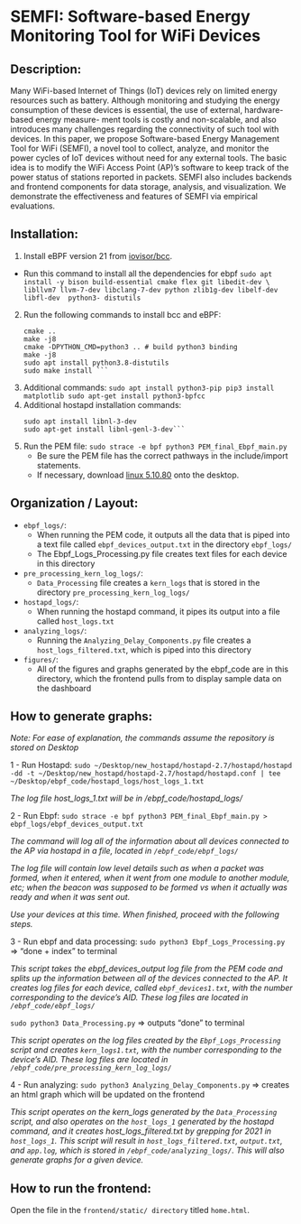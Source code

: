 # SEMFI: Software-based Energy Monitoring Tool for WiFi Devices

## Description:
Many WiFi-based Internet of Things (IoT) devices rely on limited energy resources such as battery. Although monitoring and studying the energy consumption of these devices is essential, the use of external, hardware-based energy measure- ment tools is costly and non-scalable, and also introduces many challenges regarding the connectivity of such tool with devices. In this paper, we propose Software-based Energy Management Tool for WiFi (SEMFI), a novel tool to collect, analyze, and monitor the power cycles of IoT devices without need for any external tools. The basic idea is to modify the WiFi Access Point (AP)’s software to keep track of the power status of stations reported in packets. SEMFI also includes backends and frontend components for data storage, analysis, and visualization. We demonstrate the effectiveness and features of SEMFI via empirical evaluations.

## Installation:
1. Install eBPF version 21 from [iovisor/bcc](https://github.com/iovisor/bcc/releases/tag/v0.21.0). 
  - Run this command to install all the dependencies for ebpf
     ```sudo apt install -y bison build-essential cmake flex git libedit-dev \ libllvm7 llvm-7-dev libclang-7-dev python zlib1g-dev libelf-dev libfl-dev  python3- distutils ```
2. Run the following commands to install bcc and eBPF:
    ``` mkdir bcc/build; cd bcc/build
    cmake ..
    make -j8
    cmake -DPYTHON_CMD=python3 .. # build python3 binding
    make -j8
    sudo apt install python3.8-distutils
    sudo make install ```
3. Additional commands:
    ``sudo apt install python3-pip
    pip3 install matplotlib
    sudo apt-get install python3-bpfcc``
4. Additional hostapd installation commands:
    ```sudo apt-get install libssl-dev
    sudo apt install libnl-3-dev
    sudo apt-get install libnl-genl-3-dev```
5. Run the PEM file: `sudo strace -e bpf python3 PEM_final_Ebpf_main.py`
    - Be sure the PEM file has the correct pathways in the include/import statements.
    - If necessary, download [linux 5.10.80](https://www.linuxcompatible.org/story/linux-kernel-51080-released/) onto the desktop.

## Organization / Layout:
- `ebpf_logs/`:
    - When running the PEM code, it outputs all the data that is piped into a text file called `ebpf_devices_output.txt` in the directory `ebpf_logs/`
    - The Ebpf_Logs_Processing.py file creates text files for each device in this directory 
- `pre_processing_kern_log_logs/`:
    - `Data_Processing` file creates a `kern_logs` that is stored in the directory `pre_processing_kern_log_logs/`
- `hostapd_logs/`:
    - When running the hostapd command, it pipes its output into a file called `host_logs.txt`
- `analyzing_logs/`:
    - Running the `Analyzing_Delay_Components.py` file creates a `host_logs_filtered.txt`, which is piped into this directory
- `figures/`:
    - All of the figures and graphs generated by the ebpf_code are in this directory, which the frontend pulls from to display sample data on the dashboard

## How to generate graphs:
*Note: For ease of explanation, the commands assume the repository is stored on Desktop*

1 - Run Hostapd:
```sudo ~/Desktop/new_hostapd/hostapd-2.7/hostapd/hostapd -dd -t ~/Desktop/new_hostapd/hostapd-2.7/hostapd/hostapd.conf | tee ~/Desktop/ebpf_code/hostapd_logs/host_logs_1.txt```

 *The log file host_logs_1.txt will be in /ebpf_code/hostapd_logs/*

2 - Run Ebpf:
```sudo strace -e bpf python3 PEM_final_Ebpf_main.py > ebpf_logs/ebpf_devices_output.txt```

*The command will log all of the information about all devices connected to the AP via hostapd in a file, located in `/ebpf_code/ebpf_logs/`*

*The log file will contain low level details such as when a packet was formed, when it entered, when it went from one module to another module, etc; when the beacon was supposed to be formed vs when it actually was ready and when it was sent out.*

*Use your devices at this time. When finished, proceed with the following steps.*


3 - Run ebpf and data processing:
```sudo python3 Ebpf_Logs_Processing.py ``` ⇒ “done + index” to terminal

*This script takes the ebpf_devices_output log file from the PEM code and splits up the information between all of the devices connected to the AP. It creates log files for each device, called `ebpf_devices1.txt`, with the number corresponding to the device’s AID. These log files are located in `/ebpf_code/ebpf_logs/`*

``` sudo python3 Data_Processing.py ``` ⇒ outputs “done” to terminal

*This script operates on the log files created by the `Ebpf_Logs_Processing` script and creates `kern_logs1.txt`, with the number corresponding to the device’s AID. These log files are located in `/ebpf_code/pre_processing_kern_log_logs/`*

4 - Run analyzing:
```sudo python3 Analyzing_Delay_Components.py``` ⇒ creates an html graph which will be updated on the frontend

*This script operates on the kern_logs generated by the `Data_Processing` script, and also operates on the `host_logs_1` generated by the hostapd command, and it creates host_logs_filtered.txt by grepping for 2021 in `host_logs_1`. This script will result in `host_logs_filtered.txt`, `output.txt`, and `app.log`, which is stored in `/ebpf_code/analyzing_logs/`. This will also generate graphs for a given device.*


## How to run the frontend:
Open the file in the `frontend/static/ directory` titled `home.html`.


